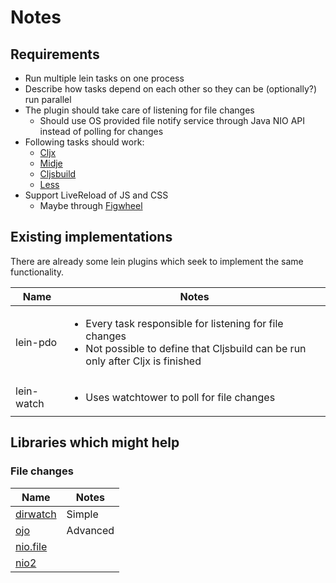 # Notes

## Requirements

- Run multiple lein tasks on one process
- Describe how tasks depend on each other so they can be (optionally?) run parallel
- The plugin should take care of listening for file changes
  - Should use OS provided file notify service through Java NIO API instead of polling for changes
- Following tasks should work:
  - [Cljx](https://github.com/lynaghk/cljx/)
  - [Midje](https://github.com/marick/lein-midje)
  - [Cljsbuild](https://github.com/emezeske/lein-cljsbuild)
  - [Less](https://github.com/montoux/lein-less)
- Support LiveReload of JS and CSS
  - Maybe through [Figwheel](https://github.com/bhauman/lein-figwheel)

## Existing implementations

There are already some lein plugins which seek to implement the same functionality.

Name | Notes
-----|------
lein-pdo     | <ul><li>Every task responsible for listening for file changes</li><li>Not possible to define that Cljsbuild can be run only after Cljx is finished</li></ul>
lein-watch   | <ul><li>Uses watchtower to poll for file changes</li></ul>

## Libraries which might help

### File changes

Name | Notes
-----|------
[dirwatch](https://github.com/juxt/dirwatch)         | Simple
[ojo](https://github.com/rplevy/ojo)                 | Advanced
[nio.file](https://github.com/ToBeReplaced/nio.file) |
[nio2](https://github.com/juergenhoetzel/clj-nio2)   |
